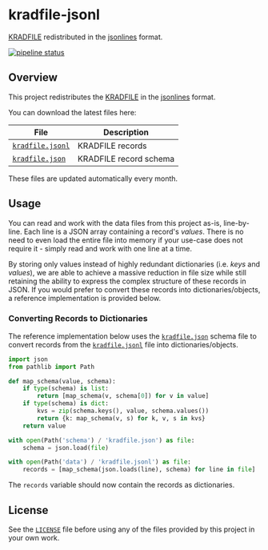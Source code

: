 # kradfile-jsonl

[KRADFILE] redistributed in the [jsonlines] format.

[![pipeline status](https://gitlab.com/x4ku/kradfile-jsonl/badges/main/pipeline.svg)](https://gitlab.com/x4ku/kradfile-jsonl/-/commits/main)

## Overview

This project redistributes the [KRADFILE] in the [jsonlines] format.

You can download the latest files here:

| File                 | Description            |
| -------------------- | ---------------------- |
| [`kradfile.jsonl`]   | KRADFILE records       |
| [`kradfile.json`]    | KRADFILE record schema |

These files are updated automatically every month.

## Usage

You can read and work with the data files from this project as-is, line-by-line.
Each line is a JSON array containing a record's *values*. There is no need to
even load the entire file into memory if your use-case does not require it -
simply read and work with one line at a time.

By storing only values instead of highly redundant dictionaries (i.e. *keys* and
*values*), we are able to achieve a massive reduction in file size while still
retaining the ability to express the complex structure of these records in JSON.
If you would prefer to convert these records into dictionaries/objects, a
reference implementation is provided below.

### Converting Records to Dictionaries

The reference implementation below uses the [`kradfile.json`] schema file to
convert records from the [`kradfile.jsonl`] file into dictionaries/objects.

```py
import json
from pathlib import Path

def map_schema(value, schema):
    if type(schema) is list:
        return [map_schema(v, schema[0]) for v in value]
    if type(schema) is dict:
        kvs = zip(schema.keys(), value, schema.values())
        return {k: map_schema(v, s) for k, v, s in kvs}
    return value

with open(Path('schema') / 'kradfile.json') as file:
    schema = json.load(file)

with open(Path('data') / 'kradfile.jsonl') as file:
    records = [map_schema(json.loads(line), schema) for line in file]
```

The `records` variable should now contain the records as dictionaries.

## License

See the [`LICENSE`] file before using any of the files provided by this project
in your own work.


<!-- links -->

[`LICENSE`]: LICENSE
[`kradfile.json`]: schema/kradfile.json
[`kradfile.jsonl`]: data/kradfile.jsonl

[KRADFILE]: http://www.edrdg.org/krad/kradinf.html
[jsonlines]: https://jsonlines.org/
